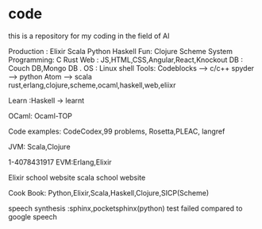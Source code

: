 # code
this is a repository for my coding in the field of AI 

Production : Elixir Scala Python Haskell
Fun: Clojure Scheme 
System Programming: C Rust
Web : JS,HTML,CSS,Angular,React,Knockout
DB : Couch DB,Mongo DB .
OS : Linux shell
Tools: Codeblocks --> c/c++
       spyder       --> python
       Atom         -->  scala rust,erlang,clojure,scheme,ocaml,haskell,web,eliixr

Learn :Haskell -> learnt

OCaml: Ocaml-TOP

Code examples: CodeCodex,99 problems, Rosetta,PLEAC, langref
				 
JVM: Scala,Clojure

1-4078431917
EVM:Erlang,Elixir

Elixir school website
scala school website

Cook Book: Python,Elixir,Scala,Haskell,Clojure,SICP(Scheme)

speech synthesis :sphinx,pocketsphinx(python) test failed compared to google speech


